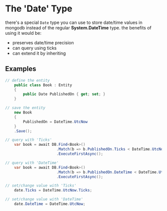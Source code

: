# The 'Date' Type
there's a special `Date` type you can use to store date/time values in mongodb instead of the regular **System.DateTime** type. the benefits of using it would be:
- preserves date/time precision
- can query using ticks
- can extend it by inheriting

## Examples
```csharp
// define the entity
    public class Book : Entity
    {
        public Date PublishedOn { get; set; }
    }

// save the entity
    new Book
    {
        PublishedOn = DateTime.UtcNow
    }
    .Save();

// query with 'Ticks'
    var book = await DB.Find<Book>()
                       .Match(b => b.PublishedOn.Ticks < DateTime.UtcNow.Ticks)
                       .ExecuteFirstAsync();

// query with 'DateTime'
    var book = await DB.Find<Book>()
                       .Match(b => b.PublishedOn.DateTime < DateTime.UtcNow)
                       .ExecuteFirstAsync();

// set/change value with 'Ticks'
    date.Ticks = DateTime.UtcNow.Ticks;

// set/change value with 'DateTime'
    date.DateTime = DateTime.UtcNow;
```